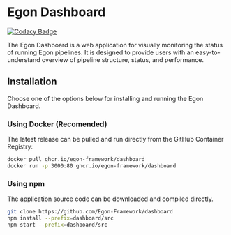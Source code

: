 # Egon Dashboard
[![Codacy Badge](https://app.codacy.com/project/badge/Grade/b992fec00e2b4f8d879d0a3b76fe1f63)](https://www.codacy.com/gh/Egon-Framework/dashboard/dashboard?utm_source=github.com&amp;utm_medium=referral&amp;utm_content=Egon-Framework/dashboard&amp;utm_campaign=Badge_Grade)

The Egon Dashboard is a web application for visually monitoring the status of running Egon pipelines.
It is designed to provide users with an easy-to-understand overview of pipeline structure, status, and performance.

## Installation

Choose one of the options below for installing and running the Egon Dashboard.

### Using Docker (Recomended)

The latest release can be pulled and run directly from the GitHub Container Registry:

```bash
docker pull ghcr.io/egon-framework/dashboard
docker run -p 3000:80 ghcr.io/egon-framework/dashboard
```

### Using npm

The application source code can be downloaded and compiled directly.

```bash
git clone https://github.com/Egon-Framework/dashboard
npm install --prefix=dashboard/src 
npm start --prefix=dashboard/src
```